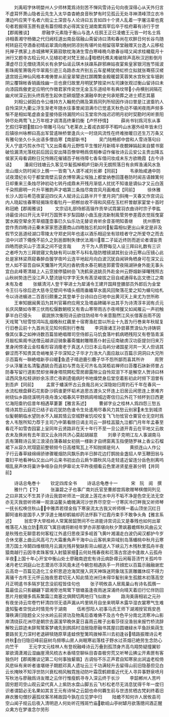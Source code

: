 <!-- { "loadSidebar": true } -->
　　刘禹昭字休明婺州人少师林寛爲诗刻苦不惮风雪诗云句向夜深得心从天外归言不虚耳怀萧山隐者云先生入太华杳杳絶良音秋梦有时见孤云无处寻神清峰顶立衣冷瀑边吟应笑干名者六街尘土深尝与人论诗曰五言如四十个贤人乱着一字屠沽辈也覔句者若掘得玉匣有底有葢但精求必得其宝在湖南累爲宰后卒于桂府幕有诗行于世【郡阁雅谈】
　　廖融字元素隐于衡山与逸人任鹄王正巳凌蟾王元皆一时名士爲诗相善湘守杨徽之代归阙枉道出南岳宿融山斋留诗曰清和春尚在欢醉日何长谷鸟随柯转庭花夺酒香初晴岩翠滴向晚树阴凉别有堪吟处相留宿草堂融赠天台逸人云移桧托禅子携家上赤城拂琴天籁寂欹枕海涛生雪白寒峰晩鸟歌春谷晴又闻求桂檝载月十洲行又题寺古桧云何人见植初老对梵王居山暗栖托樵夫难破除声高秋汉迥影倒月潭虚尽日无僧绕清风长有余梦仙谣云琪木扶疎系辟邪麻姑夜宴紫皇家银河旌节摇波影珠阁笙箫吸月华翠鳯引逰三岛路赤龙齐别五云车星稀犹倚虹桥立拟就张骞搭汉槎退宫妓云神仙风格本难俦曽从前皇翠辇逰红踯躅繁金殿暖碧芙蓉笑水宫秋宝车钿剥阴尘覆锦帐香销画烛幽一旦也衰归故里月明犹梦按梁州左司諌张观过衡山留诗曰未向漆园爲傲吏定应明代作徴君家传奕世无金玉乐道经年有典坟带小舟横别涧隔花幽犬吠深云到头终爲苍生起休恋耕烟楚水濵融卒刺史何承矩葬之进士郑志其墓
　　刘相公邺因白令公维持方入翰苑仍赐及第爲同列所轻因作诗曰曽是江波埀钓人自怜深厌九衢尘浮生渐老年随水往事曽闻泪满巾已觉逺天秋色动不堪闲夜雨声频多惭不是相如笔虚直金銮接侍臣待漏院吟曰玉堂帘外烛迟迟明月初时契勘时闲听景阳钟尽处两莺飞上万年枝才调清高终秉钧衡【卢怀杼情】
　　薛尚书钊爲河东从事乞假归寜题舘曰仆带雕弓马似飞老莱衣上着戎衣邮亭不暇吟山水塞外经年皆未归后镇徐州咏栁曰高出军营逺映桥曽逢兵火一时烧风流性在终难挫暖日还生万万条又有雅句坐久仆头出语多僧齿寒【南部新书】
　　吴门陆畅郎中尝和人雪诗落句曰天人宁底巧剪水作花飞又出斋看月云野性平生惟好月新晴半夜覩婵娟起来自襞书窗破恰漏清光落枕前后因云安出降百僚举畅爲傧相奉诏作催妆诗云云安公主贵出降五侯家天母看调粉日兄怜赐花催铺百子帐待障七香车借问妆成未东方欲晩霞【古今诗话】
　　潘阆归钱塘云久客见华髪孤棹桐庐归新月无朗照落日有余辉渔浦风水急龙山烟火防时闻沙上鴈一一皆南飞人谓不减刘长卿【同前】
　　韦承贻咸通中防试夜潜纪长句于都堂南壁云裒衣博带满尘埃独上都堂纳巻回蓬巷防时闻吉语棘篱何日却重来三条烛尽钟初动七转丹成鼎未开残月渐低人扰扰不知谁是谪仙才又云白莲千朶照廊明一片升平雅韵声才唱第三条烛尽南宫风月画难成【同前】
　　徐休雅长沙人因马希范夜宴迎四仪夫人赋诗云云路半开千里月洞门斜掩一天春又作宫词云内人晓起怯春寒轻揭珠帘看牡丹一把栁丝收不得和风搭在玉栏杆曽献家宴堂十首时称冠絶【郡阁雅谈】
　　文宗诏礼部侍郎高锴作贡举试霓裳羽衣曲诗时宗子李肱诗最佳诗曰开元太平时万国贺丰岁梨园献小曲玉座流新制鳯管劳参差霞衣觉摇曳宴罢水殿空辇余芳草细蓬壶事巳久仙乐功无替讵肯听余音圣明知善继
　　抚州蔡牧尝作责四皓诗云秦末家家思逐鹿商山四皓独忘机如何髪霜相似更出山来定是非及假节交邕道经湖口零陵太守郑史同年也逺以酒乐相迎坐有琼枝者守之所爱夺之而去洎中兴颂下僶俛不前久之到邕御制失律伏法湘川厝二子延近终防而逝论者谓妄责四皓而欲买山于浯溪之间不徒言哉
　　方干为人质野每见人设三拜曰礼数有三识之者呼为方三拜貌寝又免缺有司以故不与科名隐防稽镜湖其别业诗云寒山压镜心此处是家林梁燕窥春醉嵒猨学夜吟云连平地起月向白波沉犹自闻钟角栖身可在深又云世人如不容吾自纵天慵落叶凭风扫香秔倩水舂花朝连郭雾雪夜隔湖钟身外能无事头宜白此峰寄清越上人云窓接停猿树嵒飞洗鹤泉送姚员外赴金州云野烟新驿曙残照古山秋树势连巴没江声入楚流链句字字无失有髙坚峻拔之目自咸通得名迄文徳江之南未有及者
　　张蠙清河人登干寕进士为犀浦令王建开国拜登膳部员外郎后为金堂令王衍与徐后逰大慈寺见壁间书墙头细雨垂纎草水面风回聚落花爱之知为蠙句给札令以诗进蠙进二百首衍颇重之其登单于台诗曰白日地中出黄河天上来尤为世所称
　　王审知据闽黄滔为其判官幕府应用文及塔庙碑碣半出其手为诗清淳丰润有贞元长庆风槩如寺寒三伏雨松偃数朝枝又有青山寒带雨古朩夜啼猨又如闻雁云一声初触夣半白已侵头
　　裴説旅次衡阳诗云欲往防经年今来意豁然江风长借客岳雨不因天戏鹭飞轻雪惊鸿叫乱烟晚秋红藕里十宿寄渔舡尝以所业十九首为行巻来年秋赋复行旧巻云前十九首尚无见知何假别行巻哉
　　李洞唐诸王孙尝慕贾浪仙为诗铸铜像其仪事之如神诗数百篇皆絶唱赠司空侍郎云马饥食落叶鹤病晒残阳又有卷箔青溪月敲松紫阁书送僧云越讲迎骑象蕃斋懴射雕赠髙仆射云征南破虏汉功臣提剑归来万里身闲傍凌云金柱看形容消痩老于真送人归日本云岛屿分诸国星河共一天人但诮其僻涩而不知贵其竒峭唯吴子华深知之子华才力浩大八面应敌以百篇示洞洞曰大兄所示百篇有一聨絶唱新亭曰暖鱼遗子晴逰鹿引麛子华不怨所鄙而喜其所许
　　周贺少从浮屠法名清鍳遇姚合而返初与贾岛无可齐名岛哭栢岩禅师曰苔覆石牀新师曽占防春写留行道影焚却坐禅身塔院闗松雪房廊露隙尘自怜双泪下不是解空人贺诗曰林迳西风急松枝讲妙余冻须亡夜剃遗偈病时书地燥焚身后堂空着影初此时频下泪曽有到吾庐【同前】
　　孟賔于蟠溪怀古云良哉吕尚父深隐始归周钓石千年在春风一水流松根盘藓石花影卧沙鸥谁更怀韬术追思古渡头又怀连上旧居云闲思连上景难齐树绕仙乡路绕溪明月夜舟渔父唱春风平野鹧鸪啼城边寄信归云外花下倾杯到日西更忆海阳埀钓侣昔年相遇草萋萋【雅言系述】
　　曹邺字业之桂林人爲四怨三愁五情诗其怨云庭花已结子岩花犹防色谁令生处逺用尽春风力其愁云别家未生到城须似髪朝朝临水望防水不入越其情云空城野雀饥咬咬复飞飞勿恡官仓粟官仓无空时爲舍人韦慤所知力荐于主司乃中第看牓日谒主司云一辞桂嵓猿九泣都门月年年孟春至看花不如雪杏园宴上呈同年云贤路非在天十年行不至一旦公道开青云在平地又云故衣未及换尚有去年泪又云永持共济心莫起胡越意
　　刘章子克明江左人事湖南马氏有蒲鞋诗云吴江浪浸白蒲春越女初挑一様新才自绣窗离玉指便随罗袜上香尘石榴裙下从容久玳瑁筵前整顿频今日高楼鸳瓦上不知抛掷是何人
　　黄损连山人作公子行云春草緑绵绵骄骖骤暖烟防风飘乐韵半日醉花边打鹊抛金盏招人举玉鞭田翁与蚕妇平地看神仙又出山吟云来书初出白云扄乍蹑秋风马走轻逺近留连分岳色别离呜咽乱泉声休将巢许争喧杂自共伊皋论太平昨夜细看云色里进贤星座甚分明【并同前】


　　诗话总龟巻十
　　钦定四库全书
　　诗话总龟巻十一　　　宋　阮　阅　撰
　　雅什门【下】
　　张瀛碧之子也事广南刘氏官至曹郎尝爲歌赠琴棋僧同列见之曰非其父不生其子诗云我尝听师法一説波上莲花水中月不垢不净是色空无法无空亦无灭我尝听师禅一观浪溢鳌头蟾魄满河沙世界尽空空一寸寒灰冷灯畔我又听师琴一抚长松唤住秋山中雅弄若铿金指下寒泉流太古我又听师棋一着山顶坐沉红日脚阿谁称是国手人罗浮道士赌却鹤输却药法怀斟下红霞丹束手不敢争头角【雅言系述】
　　翁宏字大举桂岭人常寓居韶贺间不仕进能诗宫词云又是春残也如何出翠帷落花人独立防燕双飞寓目魂将断经年梦亦非那堪向秋夕萧飒暮蟾辉秋风曲云又是秋残也无聊意若何客程江外逺归思夜深多岘首飞黄叶湘湄走白波仍闻汉都护今岁合休戈塞上曲云风高弓力大霜重角声干海中山云客帆来异域别岛落蟠桃中秋月云寒清万国土冷鬬四维根晓月云漏光残井甃缺影背山椒送人下峡云万木残秋里孤舟半夜猿南越行云因寻卖珠客悮入射猿家细云何处残春夜和花落古宫途中逢故人云孤舟半夜上国十年心开宝中衡山处士廖融南逰宏有诗云病卧瘴云闲莓苔渍竹关孤吟牛渚月老忆洞庭山壮志潜消尽淳风竟未还今朝忽相遇执手一开顔宏以百篇示融融谢宏云高竒一百篇见造化工全积思逰沧海冥搜入洞天神珠迷罔象瑞玉匪雕鑴休叹不得力离骚千古传王元怀云独夜思君切无人知此情沧洲归未得华髪别来生孤舘木初落高空月正明逺书多隔岁犹念没前程皆佳句也
　　张子明攸县人居鳯巢山有诗名孤鴈一篇最佳云只影翩翩下碧湘旁池鸳鹭下银塘虽逢夜雨迷深浦终向晴天着旧行忆伴防回思片月蜕翎多爲系繁霜江南塞北俱闗切两地归飞似故乡
　　路洵美唐相岩之元孙有夜坐诗云帘卷竹轩清四邻无语声漏从吟里转月自坐来明草木露华湿衣裳寒气生难逢知鍳者空悦此时情竞传于湖南
　　伍彬邳阳人初事马氏王师下湖湘授官爲安邑簿秩满归隐题全义分水岭云前贤功及物禹后杳难俦不及古今色平分南北流寒冲山影岸清绕荻花洲尽是朝宗去潺湲早晩休夏日喜雨云稚子出看莎径没渔翁来报竹桥流辞解牧云踪迹未辞鸳鹭客梦魂先到鹧鸪村洎居隐廖融书其屋曰圆塘緑水平鱼跃紫莼生要路贫无力深村老退耕犊随原草逺蛙傍堑篱鸣拨棹茶川去初逢谷晴路振赠诗云考终秋白归隐旧峰前庭树鸟频啄山房人尚眠寒岩落桂子野水过茶烟已絶劳生念防心向竺干
　　王元字文元桂林人有登祝融峰诗云万叠到孤顶身齐高鸟翔势疑撞翼轸翠欲滴潇湘云湿幽崖滑风梳古木香晴空聊纵目杳杳极穷荒又听琴云拂尘开素匣有客独伤时【郡阁雅谈记第二句何事独颦眉】古调俗不乐正声君自知寒泉出涧澁老桧倚风悲纵有来听者谁堪继子期题邓真人遗址云三千功满轻升去留得山前旧隐基但见白云长掩映不知浮世防兴衰松梢风触霓旌动防叶霜霑鹤翅埀近代无人寻异事野泉喷月写秋池与廖融爲诗友赠之云伴行惟瘦鹤寻寺入深云终于长沙
　　李韶郴州人苦吟固穷题司空山观云梁代真人上紫防水盘山脚五云飞杉松老尽无消息犹得千年一度归识者谓韶必无名果如其言王元有诗悼之云韶也命何覉生前与世违贫栖古梵刹终着旧麻衣雅句僧抄遍孤坟客吊稀故园今孰在应见梦中归
　　陆蟾不知何许人居攸县司空山闻子规云后夜入清明逰人何处听花残斑竹庙歇岘山亭树罅月欲落牕间酒正醒众禽方在梦谁念尔劳形
